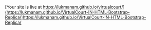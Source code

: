 [Your site is live at https://lukmanam.github.io/virtualcourt/](https://lukmanam.github.io/VirtualCourt-IN-HTML-Bootstrap-Replica/)https://lukmanam.github.io/VirtualCourt-IN-HTML-Bootstrap-Replica/
